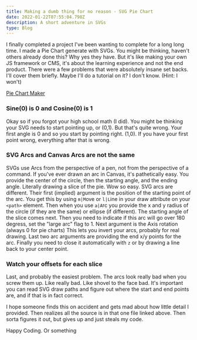```yaml
---
title: Making a dumb thing for no reason - SVG Pie Chart
date: 2022-01-22T07:55:04.798Z
description: A short adventure in SVGs
type: Blog
---
```

I finally completed a project I've been wanting to complete for a long long time. I made a Pie Chart generate with SVGs. You might be thinking, haven't others already done this? Why yes they have. But it's like making your own JS framework or CMS, it's about the learning experience and not the end product. There were a few problems that were absolutely insane set backs. I'll cover them briefly. Maybe I'll do a tutorial on it? I don't know. (Hint: I won't)

[Pie Chart Maker](https://nhawdge.net/piechart.html)

### Sine(0) is 0 and Cosine(0) is 1
Okay so if you forgot your high school math (I did). You might be thinking your SVG needs to start pointing up, or (0,1). But that's quite wrong. Your first angle is 0 and so you start by pointing right. (1,0). If you have your first point wrong, everything after that is wrong. 

### SVG Arcs and Canvas Arcs are not the same
SVGs use Arcs from the perspective of a pen, not from the perspective of a command. If you've ever drawn an arc in Canvas, it's pathetically easy. You provide the center of the circle, then the starting angle, and the ending angle. Literally drawing a slice of the pie. Wow so easy. SVG arcs are different. Their first (implied) argument is the position of the starting point of the arc. You get this by using `m|M`ove or `l|L`ine in your `d`raw attribute on your `<path>` element. Then when you use `a|A`rc you provide the x and y radius of the circle (if they are the same) or ellipse (if different). The starting angle of the slice comes next. Then you need to indicate if this arc will go over 180 degress, set the "large arc" flag to 1. Next argument is the Axis rotation (always 0 for pie charts) This lets you invert your arcs, probably for real drawing. Last two arc arguments are providing the end x/y points for the arc. Finally you need to close it automatically with `z` or by drawing a line back to your center point. 

### Watch your offsets for each slice
Last, and probably the easiest problem. The arcs look really bad when you screw them up. Like really bad. Like shovel to the face bad. It's important you can read SVG draw paths and figure out where the start and end points are, and if that is in fact correct. 

I hope someone finds this on accident and gets mad about how little detail I provided. Then realizes all the source is in that one file linked above. Then sorta figures it out, but gives up and just steals my code. 

Happy Coding. Or something
